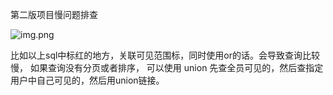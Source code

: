 第二版项目慢问题排查

![img.png](img.png)

比如以上sql中标红的地方，关联可见范围标，同时使用or的话。会导致查询比较慢，
如果查询没有分页或者排序，
可以使用 union
先查全员可见的，然后查指定用户中自己可见的，然后用union链接。

